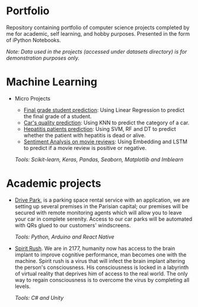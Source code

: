 # Portfolio
Repository containing portfolio of computer science projects completed by me for academic, self learning, and hobby purposes. Presented in the form of iPython Notebooks.

*Note: Data used in the projects (accessed under datasets directory) is for demonstration purposes only.*

# Machine Learning


- Micro Projects
    - [Final grade student prediction](ML%20Micro%20Projects/Final_grade_student_prediction.ipynb): Using Linear Regression to predict the final grade of a student.
    - [Car's quality prediction](ML%20Micro%20Projects/Car_quality_prediction.ipynb): Using KNN to predict the category of a car.
    - [Hepatitis patients prediction](ML%20Micro%20Projects/Hepatitis_patients_prediction.ipynb): Using SVM, RF and DT to predict whether the patient with hepatitis is dead or alive.
    - [Sentiment Analysis on movie reviews](ML%20Micro%20Projects/Analyse_sentiment.ipynb): Using Embedding and LSTM to predict if a movie review is positive or negative.

    *Tools: Scikit-learn, Keras, Pandas, Seaborn, Matplotlib and Imblearn*
    
# Academic projects


   - [Drive Park](https://github.com/reda-maizate/Drive-Park), is a parking space rental service with an application, we are setting up several premises in the Parisian capital; our premises will be secured with remote monitoring agents which will allow you to leave your car in complete serenity. Access to our car parks will be automated with QRs glued to our customers' windscreens.
   
     *Tools: Python, Arduino and React Native*   

   - [Spirit Rush](https://github.com/reda-maizate/Spirit-Rush). We are in 2177, humanity now has access to the brain implant to improve cognitive performance, man becomes one with the machine. Spirit rush is a virus that will infect the brain implant altering the person's consciousness. His consciousness is locked in a labyrinth of virtual reality that deprives him of access to the real world. The only way to regain consciousness is to overcome the virus by completing all levels. 
   
     *Tools: C# and Unity*
